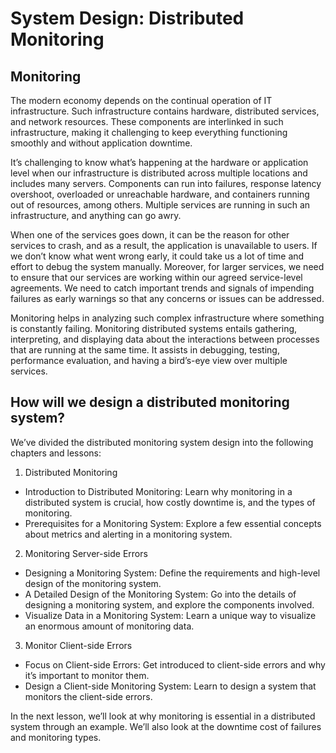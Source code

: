 # System Design: Distributed Monitoring

## Monitoring
The modern economy depends on the continual operation of IT infrastructure. Such infrastructure contains hardware, distributed services, and network resources. These components are interlinked in such infrastructure, making it challenging to keep everything functioning smoothly and without application downtime.

It’s challenging to know what’s happening at the hardware or application level when our infrastructure is distributed across multiple locations and includes many servers. Components can run into failures, response latency overshoot, overloaded or unreachable hardware, and containers running out of resources, among others. Multiple services are running in such an infrastructure, and anything can go awry.

When one of the services goes down, it can be the reason for other services to crash, and as a result, the application is unavailable to users. If we don’t know what went wrong early, it could take us a lot of time and effort to debug the system manually. Moreover, for larger services, we need to ensure that our services are working within our agreed service-level agreements. We need to catch important trends and signals of impending failures as early warnings so that any concerns or issues can be addressed.

Monitoring helps in analyzing such complex infrastructure where something is constantly failing. Monitoring distributed systems entails gathering, interpreting, and displaying data about the interactions between processes that are running at the same time. It assists in debugging, testing, performance evaluation, and having a bird’s-eye view over multiple services.
## How will we design a distributed monitoring system?
We’ve divided the distributed monitoring system design into the following chapters and lessons:

1. Distributed Monitoring
- Introduction to Distributed Monitoring: Learn why monitoring in a distributed system is crucial, how costly downtime is, and the types of monitoring.
- Prerequisites for a Monitoring System: Explore a few essential concepts about metrics and alerting in a monitoring system.
2. Monitoring Server-side Errors
- Designing a Monitoring System: Define the requirements and high-level design of the monitoring system.
- A Detailed Design of the Monitoring System: Go into the details of designing a monitoring system, and explore the components involved.
- Visualize Data in a Monitoring System: Learn a unique way to visualize an enormous amount of monitoring data.
3. Monitor Client-side Errors
- Focus on Client-side Errors: Get introduced to client-side errors and why it’s important to monitor them.
- Design a Client-side Monitoring System: Learn to design a system that monitors the client-side errors.

In the next lesson, we’ll look at why monitoring is essential in a distributed system through an example. We’ll also look at the downtime cost of failures and monitoring types.
